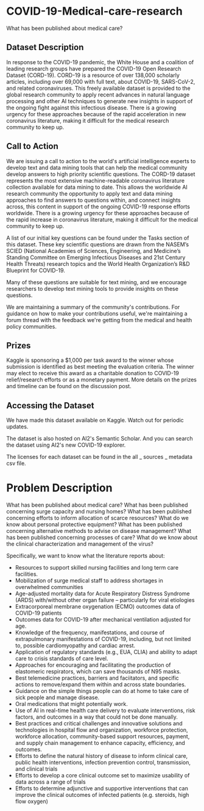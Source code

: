 # COVID-19-Medical-care-research
What has been published about medical care?

## Dataset Description
In response to the COVID-19 pandemic, the White House and a coalition of leading research groups have prepared the COVID-19 Open Research Dataset (CORD-19). CORD-19 is a resource of over 138,000 scholarly articles, including over 69,000 with full text, about COVID-19, SARS-CoV-2, and related coronaviruses. This freely available dataset is provided to the global research community to apply recent advances in natural language processing and other AI techniques to generate new insights in support of the ongoing fight against this infectious disease. There is a growing urgency for these approaches because of the rapid acceleration in new coronavirus literature, making it difficult for the medical research community to keep up.

## Call to Action
We are issuing a call to action to the world's artificial intelligence experts to develop text and data mining tools that can help the medical community develop answers to high priority scientific questions. The CORD-19 dataset represents the most extensive machine-readable coronavirus literature collection available for data mining to date. This allows the worldwide AI research community the opportunity to apply text and data mining approaches to find answers to questions within, and connect insights across, this content in support of the ongoing COVID-19 response efforts worldwide. There is a growing urgency for these approaches because of the rapid increase in coronavirus literature, making it difficult for the medical community to keep up.

A list of our initial key questions can be found under the Tasks section of this dataset. These key scientific questions are drawn from the NASEM’s SCIED (National Academies of Sciences, Engineering, and Medicine’s Standing Committee on Emerging Infectious Diseases and 21st Century Health Threats) research topics and the World Health Organization’s R&D Blueprint for COVID-19.

Many of these questions are suitable for text mining, and we encourage researchers to develop text mining tools to provide insights on these questions.

We are maintaining a summary of the community's contributions. For guidance on how to make your contributions useful, we're maintaining a forum thread with the feedback we're getting from the medical and health policy communities.

## Prizes
Kaggle is sponsoring a $1,000 per task award to the winner whose submission is identified as best meeting the evaluation criteria. The winner may elect to receive this award as a charitable donation to COVID-19 relief/research efforts or as a monetary payment. More details on the prizes and timeline can be found on the discussion post.

## Accessing the Dataset
We have made this dataset available on Kaggle. Watch out for periodic updates.

The dataset is also hosted on AI2's Semantic Scholar. And you can search the dataset using AI2's new COVID-19 explorer.

The licenses for each dataset can be found in the all _ sources _ metadata csv file.

# Problem Description
What has been published about medical care? What has been published concerning surge capacity and nursing homes? What has been published concerning efforts to inform allocation of scarce resources? What do we know about personal protective equipment? What has been published concerning alternative methods to advise on disease management? What has been published concerning processes of care? What do we know about the clinical characterization and management of the virus?

Specifically, we want to know what the literature reports about:

* Resources to support skilled nursing facilities and long term care facilities.
* Mobilization of surge medical staff to address shortages in overwhelmed communities
* Age-adjusted mortality data for Acute Respiratory Distress Syndrome (ARDS) with/without other organ failure – particularly for viral etiologies
* Extracorporeal membrane oxygenation (ECMO) outcomes data of COVID-19 patients
* Outcomes data for COVID-19 after mechanical ventilation adjusted for age.
* Knowledge of the frequency, manifestations, and course of extrapulmonary manifestations of COVID-19, including, but not limited to, possible cardiomyopathy and cardiac arrest.
* Application of regulatory standards (e.g., EUA, CLIA) and ability to adapt care to crisis standards of care level.
* Approaches for encouraging and facilitating the production of elastomeric respirators, which can save thousands of N95 masks.
* Best telemedicine practices, barriers and faciitators, and specific actions to remove/expand them within and across state boundaries.
* Guidance on the simple things people can do at home to take care of sick people and manage disease.
* Oral medications that might potentially work.
* Use of AI in real-time health care delivery to evaluate interventions, risk factors, and outcomes in a way that could not be done manually.
* Best practices and critical challenges and innovative solutions and technologies in hospital flow and organization, workforce protection, workforce allocation, community-based support resources, payment, and supply chain management to enhance capacity, efficiency, and outcomes.
* Efforts to define the natural history of disease to inform clinical care, public health interventions, infection prevention control, transmission, and clinical trials
* Efforts to develop a core clinical outcome set to maximize usability of data across a range of trials
* Efforts to determine adjunctive and supportive interventions that can improve the clinical outcomes of infected patients (e.g. steroids, high flow oxygen)
